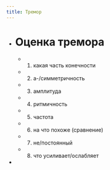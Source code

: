```yaml
---
title: Тремор
---
```


- # Оценка тремора
	 - 1) какая часть конечности

	 - 2) а-/симметричность

	 - 3) амплитуда

	 - 4) ритмичность

	 - 5) частота

	 - 6) на что похоже (сравнение)

	 - 7) не/постоянный

	 - 8) что усиливает/ослабляет

- 
